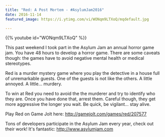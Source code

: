 ```yaml
---
title: "Red: A Post Mortem - #AsylumJam2016"
date: 2016-11-14
featured_image: https://i.ytimg.com/vi/WONqm9LTXoQ/mqdefault.jpg

---
```


{{% youtube id="WONqm9LTXoQ" %}}

This past weekend I took part in the Asylum Jam an annual horror game jam. You have 48 hours to develop a horror game. There are some caveats though: the games have to avoid negative mental health or medical stereotypes.

Red is a murder mystery game where you play the detective in a house full of unremarkable guests. One of the guests is not like the others. A little annoyed. A little... murdery.

To win at Red you need to avoid the the murderer and try to identify who they are. Once you have done that, arrest them. Careful though, they get more aggressive the longer you wait. Be quick, be vigilant... stay alive.

Play Red on Game Jolt here: http://gamejolt.com/games/red/207577

Tons of developers participate in the Asylum Jam every year, check out their work! It's fantastic: http://www.asylumjam.com